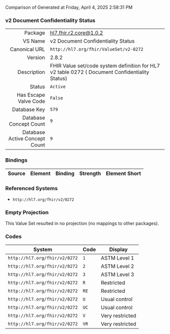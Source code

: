 Comparison of 
Generated at Friday, April 4, 2025 2:58:31 PM

### v2 Document Confidentiality Status

|      |     |
| ---: | --- |
| Package | hl7.fhir.r2.core@1.0.2 |
| VS Name | v2 Document Confidentiality Status |
| Canonical URL | `http://hl7.org/fhir/ValueSet/v2-0272` |
| Version | 2.8.2 |
| Description | FHIR Value set/code system definition for HL7 v2 table 0272 ( Document Confidentiality Status) |
| Status | `Active` |
| Has Escape Valve Code | `False` |
| Database Key | `579` |
| Database Concept Count | `9` |
| Database Active Concept Count | `9` |
### Bindings

| Source | Element | Binding | Strength | Element Short |
| ------ | ------- | ------- | -------- | ------------- |

### Referenced Systems

* `http://hl7.org/fhir/v2/0272`
### Empty Projection

This Value Set resulted in no projection (no mappings to other packages).

### Codes

| System | Code | Display |
| ------ | ---- | ------- |
| `http://hl7.org/fhir/v2/0272` | `1` | ASTM Level 1 |
| `http://hl7.org/fhir/v2/0272` | `2` | ASTM Level 2 |
| `http://hl7.org/fhir/v2/0272` | `3` | ASTM Level 3 |
| `http://hl7.org/fhir/v2/0272` | `R` | Restricted |
| `http://hl7.org/fhir/v2/0272` | `RE` | Restricted |
| `http://hl7.org/fhir/v2/0272` | `U` | Usual control |
| `http://hl7.org/fhir/v2/0272` | `UC` | Usual control |
| `http://hl7.org/fhir/v2/0272` | `V` | Very restricted |
| `http://hl7.org/fhir/v2/0272` | `VR` | Very restricted |

